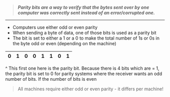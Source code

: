 > ***Parity bits are a way to verify that the bytes sent over by one computer was correctly sent instead of an error/corrupted one.***

---

- Computers use either odd or even parity
- When sending a byte of data, one of those bits is used as a parity bit
- The bit is set to either a 1 or a 0 to make the total number of 1s or 0s in the byte odd or even (depending on the machine)

| 0 | 1 | 0 | 0 | 1 | 1 | 0 | 1 |
|---|---|---|---|---|---|---|---|

 ^
 This first one here is the parity bit. Because there is 4 bits which are = 1, the parity bit is set to 0 for parity systems where the receiver wants an odd number of bits. If the number of bits is even

>All machines require either odd or even parity - it differs per machine!